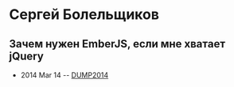 # Сергей Болельщиков

## Зачем нужен EmberJS, если мне хватает jQuery
- 2014 Mar 14 -- [DUMP2014](https://www.youtube.com/watch?v=3-tiWo4QQhc)    
